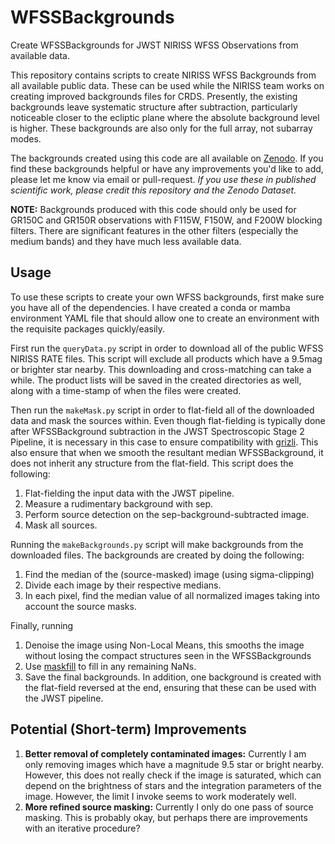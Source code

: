 # WFSSBackgrounds
Create WFSSBackgrounds for JWST NIRISS WFSS Observations from available data. 

This repository contains scripts to create NIRISS WFSS Backgrounds from all available public data. These can be used while the NIRISS team works on creating improved backgrounds files for CRDS. Presently, the existing backgrounds leave systematic structure after subtraction, particularly noticeable closer to the ecliptic plane where the absolute background level is higher. These backgrounds are also only for the full array, not subarray modes. 

The backgrounds created using this code are all available on [Zenodo](https://zenodo.org/records/10686452). If you find these backgrounds helpful or have any improvements you'd like to add, please let me know via email or pull-request. *If you use these in published scientific work, please credit this repository and the Zenodo Dataset.* 

**NOTE:** Backgrounds produced with this code should only be used for GR150C and GR150R observations with F115W, F150W, and F200W blocking filters. There are significant features in the other filters (especially the medium bands) and they have much less available data. 

## Usage

To use these scripts to create your own WFSS backgrounds, first make sure you have all of the dependencies. I have created a conda or mamba environment YAML file that should allow one to create an environment with the requisite packages quickly/easily.

First run the ```queryData.py``` script in order to download all of the public WFSS NIRISS RATE files. This script will exclude all products which have a 9.5mag or brighter star nearby. This downloading and cross-matching can take a while. The product lists will be saved in the created directories as well, along with a time-stamp of when the files were created. 

Then run the ```makeMask.py``` script in order to flat-field all of the downloaded data and mask the sources within. Even though flat-fielding is typically done after WFSSBackground subtraction in the JWST Spectroscopic Stage 2 Pipeline, it is necessary in this case to ensure compatibility with [grizli](https://github.com/gbrammer/grizli/). This also ensure that when we smooth the resultant median WFSSBackground, it does not inherit any structure from the flat-field. This script does the following:
1. Flat-fielding the input data with the JWST pipeline. 
2. Measure a rudimentary background with sep. 
3. Perform source detection on the sep-background-subtracted image. 
4. Mask all sources. 

Running the ```makeBackgrounds.py``` script will make backgrounds from the downloaded files. The backgrounds are created by doing the following: 
1. Find the median of the (source-masked) image (using sigma-clipping)
2. Divide each image by their respective medians. 
3. In each pixel, find the median value of all normalized images taking into account the source masks.

Finally, running 
1. Denoise the image using Non-Local Means, this smooths the image without losing the compact structures seen in the WFSSBackgrounds
2. Use [maskfill](https://github.com/dokkum/maskfill/tree/main) to fill in any remaining NaNs. 
3. Save the final backgrounds. In addition, one background is created with the flat-field reversed at the end, ensuring that these can be used with the JWST pipeline.

## Potential (Short-term) Improvements
1. **Better removal of completely contaminated images:** Currently I am only removing images which have a magnitude 9.5 star or bright nearby. However, this does not really check if the image is saturated, which can depend on the brightness of stars and the integration parameters of the image. However, the limit I invoke seems to work moderately well. 
2. **More refined source masking:** Currently I only do one pass of source masking. This is probably okay, but perhaps there are improvements with an iterative procedure? 
